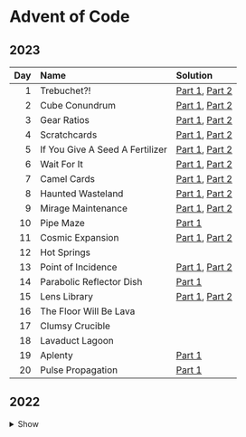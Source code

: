 # Advent of Code

## 2023

| Day | Name                            | Solution                                                             |
| --: | :------------------------------ | :------------------------------------------------------------------- |
|   1 | Trebuchet?!                     | [Part 1](2023/day-01/part_one.py), [Part 2](2023/day-01/part_two.py) |
|   2 | Cube Conundrum                  | [Part 1](2023/day-02/part_one.py), [Part 2](2023/day-02/part_two.py) |
|   3 | Gear Ratios                     | [Part 1](2023/day-03/part_one.py), [Part 2](2023/day-03/part_two.py) |
|   4 | Scratchcards                    | [Part 1](2023/day-04/part_one.py), [Part 2](2023/day-04/part_two.py) |
|   5 | If You Give A Seed A Fertilizer | [Part 1](2023/day-05/part_one.py), [Part 2](2023/day-05/part_two.py) |
|   6 | Wait For It                     | [Part 1](2023/day-06/part_one.py), [Part 2](2023/day-06/part_two.py) |
|   7 | Camel Cards                     | [Part 1](2023/day-07/part_one.py), [Part 2](2023/day-07/part_two.py) |
|   8 | Haunted Wasteland               | [Part 1](2023/day-08/part_one.py), [Part 2](2023/day-08/part_two.py) |
|   9 | Mirage Maintenance              | [Part 1](2023/day-09/part_one.py), [Part 2](2023/day-09/part_two.py) |
|  10 | Pipe Maze                       | [Part 1](2023/day-10/part_one.py)                                    |
|  11 | Cosmic Expansion                | [Part 1](2023/day-11/part_one.py), [Part 2](2023/day-11/part_two.py) |
|  12 | Hot Springs                     |                                                                      |
|  13 | Point of Incidence              | [Part 1](2023/day-13/part_one.py), [Part 2](2023/day-13/part_two.py) |
|  14 | Parabolic Reflector Dish        | [Part 1](2023/day-14/part_one.py)                                    |
|  15 | Lens Library                    | [Part 1](2023/day-15/part_one.py), [Part 2](2023/day-15/part_two.py) |
|  16 | The Floor Will Be Lava          |                                                                      |
|  17 | Clumsy Crucible                 |                                                                      |
|  18 | Lavaduct Lagoon                 |                                                                      |
|  19 | Aplenty                         | [Part 1](2023/day-19/part_one.py)                                    |
|  20 | Pulse Propagation               | [Part 1](2023/day-20/part_one.py)                                    |

## 2022

<details>
  <summary>
    Show
  </summary>

| Day | Name                    | Solution                                                             |
| --: | :---------------------- | :------------------------------------------------------------------- |
|   1 | Calorie Counting        | [Part 1](2022/day-01/part_one.py), [Part 2](2022/day-01/part_two.py) |
|   2 | Rock Paper Scissors     | [Part 1](2022/day-02/part_one.py), [Part 2](2022/day-02/part_two.py) |
|   3 | Rucksack Reorganization | [Part 1](2022/day-03/part_one.py), [Part 2](2022/day-03/part_two.py) |
|   4 | Camp Cleanup            | [Part 1](2022/day-04/part_one.py), [Part 2](2022/day-04/part_two.py) |
|   5 | Supply Stacks           | [Part 1](2022/day-05/part_one.py), [Part 2](2022/day-05/part_two.py) |
|   6 | Tuning Trouble          | [Part 1](2022/day-06/part_one.py), [Part 2](2022/day-06/part_two.py) |
|   7 | No Space Left On Device | [Part 1](2022/day-07/part_one.py), [Part 2](2022/day-07/part_two.py) |
|   8 | Treetop Tree House      | [Part 1](2022/day-08/part_one.py), [Part 2](2022/day-08/part_two.py) |
|   9 | Rope Bridge             | [Part 1](2022/day-09/part_one.py), [Part 2](2022/day-09/part_two.py) |
|  10 | Cathode-Ray Tube        | [Part 1](2022/day-10/part_one.py), [Part 2](2022/day-10/part_two.py) |
|  11 | Monkey in the Middle    | [Part 1](2022/day-11/part_one.py), [Part 2](2022/day-11/part_two.py) |

</details>
